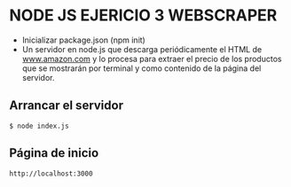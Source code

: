 # NODE JS EJERICIO 3 WEBSCRAPER 
- Inicializar package.json (npm init)   
- Un servidor en node.js que descarga periódicamente el HTML de www.amazon.com y lo procesa para extraer el precio de los productos que se mostrarán por terminal y como contenido de la página del servidor. 

## Arrancar el servidor

    $ node index.js

## Página de inicio

    http://localhost:3000
